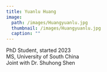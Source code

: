 ```yaml
---
title: Yuanlu Huang
image: 
  path: /images/Huangyuanlu.jpg
  thumbnail: /images/Huangyuanlu.jpg
  caption: ""
---
```

PhD Student, started 2023  
MS, University of South China  
Joint with Dr. Shuhong Shen   
